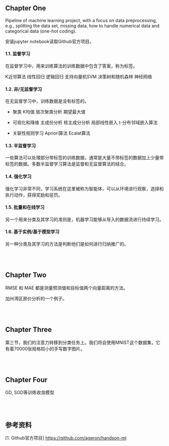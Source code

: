 ## Chapter One

Pipeline of machine learning project, with a focus on data preprocessing, e.g., splitting the data set, missing data, how to handle numerical data and categorical data (one-hot coding).

安装jupyter notebook读取Github官方项目。

#### 1.1. 监督学习
在监督学习中，用来训练算法的训练数据中包含了答案，称为标签。

K近邻算法
线性回归
逻辑回归
支持向量机SVM
决策树和随机森林
神经网络


#### 1.2. 非/无监督学习

在无监督学习中，训练数据是没有标签的。

- 聚类
K均值
层次聚类分析
期望最大值

- 可视化和降维
主成份分析
核主成分分析
局部线性嵌入
t-分布邻域嵌入算法

- 关联性规则学习
Apriori算法
Ecalat算法





#### 1.3. 半监督学习

一些算法可以处理部分带标签的训练数据，通常是大量不带标签的数据加上少量带标签的数据。多数半监督学习算法是监督和无监督算法的结合。


#### 1.4. 强化学习

强化学习非常不同，学习系统在这里被称为智能体，可以从环境进行观察，选择和执行动作，获得奖励和惩罚。


#### 1.5. 批量和在线学习

另一个用来分类及其学习的准则是，机器学习能够从导入的数据流进行持续学习。



#### 1.6. 基于实例/基于模型学习
另一种分类及其学习的方法是判断他们是如何进行归纳推广的。





<br />
<br />

## Chapter Two

RMSE 和 MAE 都是测量预测值和目标值两个向量距离的方法。


加州湾区房价分析的一个例子。


<br />
<br />

## Chapter Three

第三节，我们的注意力转移到分类任务上。我们将会使用MNIST这个数据集，它有着70000张规格较小的手写数字图片。











<br />
<br />

## Chapter Four

GD, SGD等训练收敛模型









<br />
<br />


## 参考资料
[1. Github官方项目] https://github.com/ageron/handson-ml
